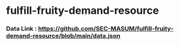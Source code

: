 ﻿# fulfill-fruity-demand-resource
 
 ### Data Link : https://github.com/SEC-MASUM/fulfill-fruity-demand-resource/blob/main/data.json
